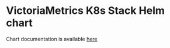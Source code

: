 # VictoriaMetrics K8s Stack Helm chart

Chart documentation is available [here](https://docs.victoriametrics.com/helm/victoria-metrics-k8s-stack/)
